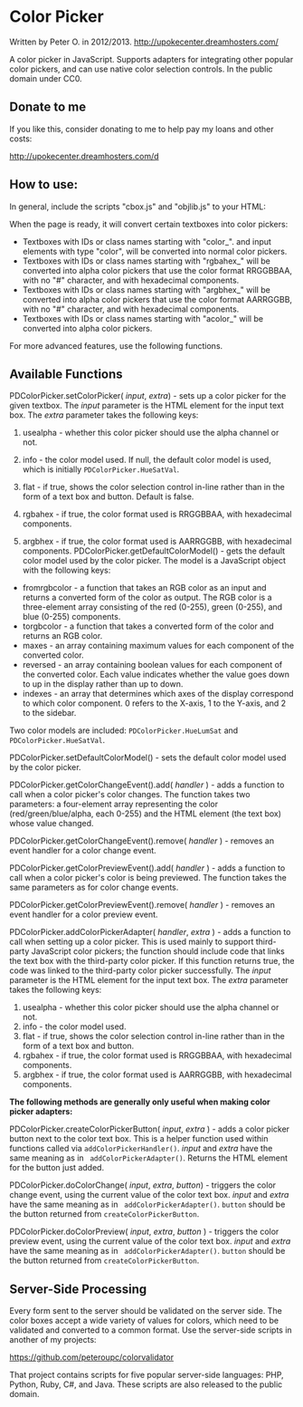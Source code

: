Color Picker
===========

Written by Peter O. in 2012/2013. http://upokecenter.dreamhosters.com/

A color picker in JavaScript. Supports adapters for integrating other popular color pickers, and can use native color selection controls. In the public domain under CC0.

## Donate to me

If you like this, consider donating to me to help pay my loans and other costs:

http://upokecenter.dreamhosters.com/d

## How to use:

In general, include the scripts "cbox.js" and "objlib.js" to your HTML:

<script type="text/javascript" src="objlib.js"></script>
<script type="text/javascript" src="cbox.js"></script>

When the page is ready, it will convert certain textboxes into color pickers:

* Textboxes with IDs or class names starting with "color_". and input elements with type "color", will be converted into normal color pickers.
* Textboxes with IDs or class names starting with "rgbahex_" will be converted into alpha color pickers that use the color format RRGGBBAA, with no "#" character, and with hexadecimal components.
* Textboxes with IDs or class names starting with "argbhex_" will be converted into alpha color pickers that use the color format AARRGGBB, with no "#" character, and with hexadecimal components.
* Textboxes with IDs or class names starting with "acolor_" will be converted into alpha color pickers.

For more advanced features, use the following functions.

## Available Functions

PDColorPicker.setColorPicker( _input_, _extra_) - sets up a color picker for the given textbox. The
_input_ parameter is the HTML element for the input text box. The _extra_ parameter takes the following keys:

1. usealpha - whether this color picker should use the alpha channel or not.
2. info - the color model used. If null, the default color model is used, which is initially `PDColorPicker.HueSatVal`.
3. flat - if true, shows the color selection control in-line rather than in the form of a text box and button. Default is false.

4. rgbahex - if true, the color format used is RRGGBBAA, with hexadecimal components.
5. argbhex - if true, the color format used is AARRGGBB, with hexadecimal components.
PDColorPicker.getDefaultColorModel() - gets the default color model used by the color picker.
The model is a JavaScript object with the following keys:

* fromrgbcolor - a function that takes an RGB color as an input and returns a converted form
of the color as output. The RGB color is a three-element array consisting of the red (0-255), green (0-255), and blue (0-255) components.
* torgbcolor - a function that takes a converted form of the color and returns an RGB color.
* maxes - an array containing maximum values for each component of the converted color.
* reversed - an array containing boolean values for each component of the converted color. Each value indicates whether the value goes down to up in the display rather than up to down.
* indexes - an array that determines which axes of the display correspond to which color component. 0 refers to the X-axis, 1 to the Y-axis, and 2 to the sidebar.

Two color models are included: `PDColorPicker.HueLumSat` and `PDColorPicker.HueSatVal`.

PDColorPicker.setDefaultColorModel() - sets the default color model used by the color picker.

PDColorPicker.getColorChangeEvent().add( _handler_ ) - adds a function to call when a color picker's color changes. The function takes two parameters: a four-element array representing the color
(red/green/blue/alpha, each 0-255) and the HTML element (the text box) whose value changed.

PDColorPicker.getColorChangeEvent().remove( _handler_ ) - removes an event handler for a color change event.

PDColorPicker.getColorPreviewEvent().add( _handler_ ) - adds a function to call when a color picker's color is being previewed. The function takes the same parameters as for color change events.

PDColorPicker.getColorPreviewEvent().remove( _handler_ ) - removes an event handler for a color preview event.

PDColorPicker.addColorPickerAdapter( _handler_, _extra_ ) - adds a function to call when setting up a color picker. This is used mainly to support third-party JavaScript color pickers; the
function should include code that links the text box with the third-party color picker. If this function returns true, the code was linked to the third-party color picker
successfully. The _input_ parameter is the HTML element for the input text box. The _extra_ parameter takes the following keys:

1. usealpha - whether this color picker should use the alpha channel or not.
2. info - the color model used.
3. flat - if true, shows the color selection control in-line rather than in the form of a text box and button.
4. rgbahex - if true, the color format used is RRGGBBAA, with hexadecimal components.
5. argbhex - if true, the color format used is AARRGGBB, with hexadecimal components.

**The following methods are generally only useful when making color picker adapters:**

PDColorPicker.createColorPickerButton( _input_, _extra_ ) - adds a color picker button next to the color text box. This is a helper function used within functions called via `addColorPickerHandler()`.
_input_ and _extra_ have the same meaning as in ` addColorPickerAdapter()`. Returns the HTML element for the button just added.

PDColorPicker.doColorChange( _input_, _extra_, _button_) - triggers the color change event, using the current value of the color text box.
_input_ and _extra_ have the same meaning as in ` addColorPickerAdapter()`. `button` should be the button returned from `createColorPickerButton`.

PDColorPicker.doColorPreview( _input_, _extra_, _button_ ) - triggers the color preview event, using the current value of the color text box.
_input_ and _extra_ have the same meaning as in ` addColorPickerAdapter()`. `button` should be the button returned from `createColorPickerButton`.

## Server-Side Processing

Every form sent to the server should be validated on the server side. The color boxes accept a wide variety of values for
colors, which need to be validated and converted to a common format. Use the server-side scripts in another of my projects:

https://github.com/peteroupc/colorvalidator

That project contains scripts for five popular server-side languages: PHP, Python, Ruby, C#, and Java. These scripts are
also released to the public domain.
